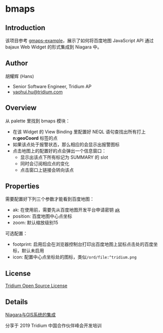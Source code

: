 # bmaps

## Introduction

该项目参考 [gmaps-example](https://github.com/tridium/gmaps-example)，展示了如何将百度地图 JavaScript API 通过 bajaux Web Widget 的形式集成到 Niagara 中。

## Author

胡耀辉 (Hans)

- Senior Software Engineer, Tridium AP
- [yaohui.hu@tridium.com](mailto:yaohui.hu@tridium.com)

## Overview

从 palette 里找到 bmaps 模块：

* 在该 Widget 的 View Binding 里配置好 NEQL 语句查找出所有打上 **n:geoCoord** 标签的点
* 如果该点处于报警状态，那么相应的会显示出报警图标
* 点击地图上的配置好的点会弹出一个信息窗口：
  * 显示出该点下所有标记为 SUMMARY 的 slot
  * 同时会订阅相应点的变化
  * 点击窗口上链接会转向该点

## Properties

需要配置好下列三个参数才能看到百度地图：

* ak: 在使用前，需要先从百度地图开发平台申请密钥 [ak](http://lbsyun.baidu.com/apiconsole/key?application=key)
* position: 百度地图中心点坐标
* zoom: 默认缩放级别15

可选配置：

* footprint: 启用后会在浏览器控制台打印出百度地图上鼠标点击处的百度坐标，默认未启用
* icon: 配置中心点坐标处的图标，类似`/ord/file:^tridium.png`

## License

[Tridium Open Source License](LICENSE)

## Details

[Niagara与GIS系统的集成](<Integrate-Niagara-with-GIS.pdf>)

分享于 2019 Tridium 中国合作伙伴峰会开发培训